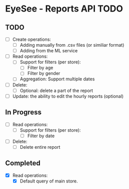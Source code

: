 # EyeSee - Reports API TODO

## TODO
- [ ] Create operations:
    - [ ] Adding manually from .csv files (or similiar format)
    - [ ] Adding from the ML service
- [ ] Read operations:
    - [ ] Support for filters (per store):
        - [ ] Filter by age
        - [ ] Filter by gender
    - [ ] Aggregation: Support multiple dates
- [ ] Delete:
    - [ ] Optional: delete a part of the report
- [ ] Update: the ability to edit the hourly reports (optional)

## In Progress
- [ ] Read operations:
    - [ ] Support for filters (per store):
        - [ ] Filter by date
- [ ] Delete:
    - [ ] Delete entire report

## Completed
- [x] Read operations:
    - [x] Default query of main store.